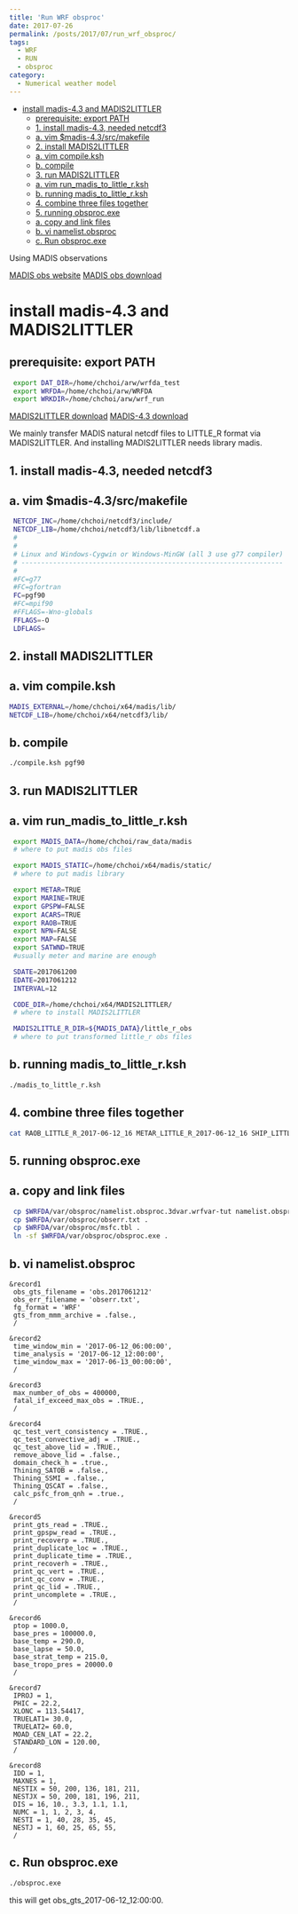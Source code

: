 ```yaml
---
title: 'Run WRF obsproc'
date: 2017-07-26
permalink: /posts/2017/07/run_wrf_obsproc/
tags:
  - WRF
  - RUN
  - obsproc
category:
  - Numerical weather model
---
```


<!-- @import "[TOC]" {cmd="toc" depthFrom=1 depthTo=6 orderedList=false} -->

<!-- code_chunk_output -->

- [install madis-4.3 and MADIS2LITTLER](#install-madis-43-and-madis2littler)
  - [prerequisite: export PATH](#prerequisite-export-path)
  - [1. install madis-4.3, needed netcdf3](#1-install-madis-43-needed-netcdf3)
  - [a. vim $madis-4.3/src/makefile](#a-vim-madis-43srcmakefile)
  - [2. install MADIS2LITTLER](#2-install-madis2littler)
  - [a. vim compile.ksh](#a-vim-compileksh)
  - [b. compile](#b-compile)
  - [3. run MADIS2LITTLER](#3-run-madis2littler)
  - [a. vim run_madis_to_little_r.ksh](#a-vim-run_madis_to_little_rksh)
  - [b.  running madis_to_little_r.ksh](#b-running-madis_to_little_rksh)
  - [4. combine three files together](#4-combine-three-files-together)
  - [5. running obsproc.exe](#5-running-obsprocexe)
  - [a.  copy and link files](#a-copy-and-link-files)
  - [b. vi namelist.obsproc](#b-vi-namelistobsproc)
  - [c. Run obsproc.exe](#c-run-obsprocexe)

<!-- /code_chunk_output -->





Using MADIS observations


[MADIS obs website](https://madis.ncep.noaa.gov/)
[MADIS obs download](https://madis-data.ncep.noaa.gov/madisPublic1/data/)





#  install madis-4.3 and MADIS2LITTLER

## prerequisite: export PATH

```bash
 export DAT_DIR=/home/chchoi/arw/wrfda_test
 export WRFDA=/home/chchoi/arw/WRFDA
 export WRKDIR=/home/chchoi/arw/wrf_run

```

[MADIS2LITTLER download](http://www2.mmm.ucar.edu/wrf/users/wrfda/download/madis.html)
[MADIS-4.3 download](https://madis.ncep.noaa.gov/madis_api.shtml)

We mainly  transfer MADIS natural netcdf files to LITTLE_R format via MADIS2LITTLER. And installing MADIS2LITTLER needs library madis.











## 1. install madis-4.3, needed netcdf3


## a. vim $madis-4.3/src/makefile
```bash
 NETCDF_INC=/home/chchoi/netcdf3/include/
 NETCDF_LIB=/home/chchoi/netcdf3/lib/libnetcdf.a
 #
 #
 # Linux and Windows-Cygwin or Windows-MinGW (all 3 use g77 compiler)
 # ------------------------------------------------------------------
 #
 #FC=g77
 #FC=gfortran
 FC=pgf90
 #FC=mpif90
 #FFLAGS=-Wno-globals
 FFLAGS=-O
 LDFLAGS=
```



## 2. install MADIS2LITTLER


## a. vim compile.ksh

```bash
MADIS_EXTERNAL=/home/chchoi/x64/madis/lib/
NETCDF_LIB=/home/chchoi/x64/netcdf3/lib/
```

## b. compile
```bash
./compile.ksh pgf90
```


## 3. run MADIS2LITTLER


##  a. vim run_madis_to_little_r.ksh

```bash
 export MADIS_DATA=/home/chchoi/raw_data/madis 
 # where to put madis obs files

 export MADIS_STATIC=/home/chchoi/x64/madis/static/ 
 # where to put madis library

 export METAR=TRUE
 export MARINE=TRUE
 export GPSPW=FALSE
 export ACARS=TRUE
 export RAOB=TRUE
 export NPN=FALSE
 export MAP=FALSE
 export SATWND=TRUE
 #usually meter and marine are enough

 SDATE=2017061200
 EDATE=2017061212
 INTERVAL=12

 CODE_DIR=/home/chchoi/x64/MADIS2LITTLER/
 # where to install MADIS2LITTLER

 MADIS2LITTLE_R_DIR=${MADIS_DATA}/little_r_obs
 # where to put transformed little_r obs files
```







## b.  running madis_to_little_r.ksh

```bash
./madis_to_little_r.ksh
```







## 4. combine three files together

```bash
cat RAOB_LITTLE_R_2017-06-12_16 METAR_LITTLE_R_2017-06-12_16 SHIP_LITTLE_R_2017-06-12_16 >& obs.2017061216
```







 



 







## 5. running obsproc.exe








## a.  copy and link files

```bash
 cp $WRFDA/var/obsproc/namelist.obsproc.3dvar.wrfvar-tut namelist.obsproc
 cp $WRFDA/var/obsproc/obserr.txt .
 cp $WRFDA/var/obsproc/msfc.tbl .
 ln -sf $WRFDA/var/obsproc/obsproc.exe .
```







## b. vi namelist.obsproc

```
&record1
 obs_gts_filename = 'obs.2017061212'
 obs_err_filename = 'obserr.txt',
 fg_format = 'WRF'
 gts_from_mmm_archive = .false.,
 /

&record2
 time_window_min = '2017-06-12_06:00:00',
 time_analysis = '2017-06-12_12:00:00',
 time_window_max = '2017-06-13_00:00:00',
 /

&record3
 max_number_of_obs = 400000,
 fatal_if_exceed_max_obs = .TRUE.,
 /

&record4
 qc_test_vert_consistency = .TRUE.,
 qc_test_convective_adj = .TRUE.,
 qc_test_above_lid = .TRUE.,
 remove_above_lid = .false.,
 domain_check_h = .true.,
 Thining_SATOB = .false.,
 Thining_SSMI = .false.,
 Thining_QSCAT = .false.,
 calc_psfc_from_qnh = .true.,
 /

&record5
 print_gts_read = .TRUE.,
 print_gpspw_read = .TRUE.,
 print_recoverp = .TRUE.,
 print_duplicate_loc = .TRUE.,
 print_duplicate_time = .TRUE.,
 print_recoverh = .TRUE.,
 print_qc_vert = .TRUE.,
 print_qc_conv = .TRUE.,
 print_qc_lid = .TRUE.,
 print_uncomplete = .TRUE.,
 /

&record6
 ptop = 1000.0,
 base_pres = 100000.0,
 base_temp = 290.0,
 base_lapse = 50.0,
 base_strat_temp = 215.0,
 base_tropo_pres = 20000.0
 /

&record7
 IPROJ = 1,
 PHIC = 22.2,
 XLONC = 113.54417,
 TRUELAT1= 30.0,
 TRUELAT2= 60.0,
 MOAD_CEN_LAT = 22.2,
 STANDARD_LON = 120.00,
 /

&record8
 IDD = 1,
 MAXNES = 1,
 NESTIX = 50, 200, 136, 181, 211,
 NESTJX = 50, 200, 181, 196, 211,
 DIS = 16, 10., 3.3, 1.1, 1.1,
 NUMC = 1, 1, 2, 3, 4,
 NESTI = 1, 40, 28, 35, 45,
 NESTJ = 1, 60, 25, 65, 55,
 /
```







## c. Run obsproc.exe

```bash
./obsproc.exe
```

this will get obs_gts_2017-06-12_12:00:00.

